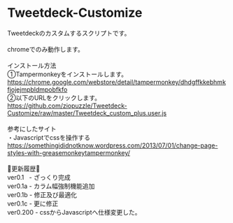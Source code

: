 # Tweetdeck-Customize
Tweetdeckのカスタムするスクリプトです。<br>
<br>
chromeでのみ動作します。<br>
<br>
インストール方法<br>
①Tampermonkeyをインストールします。<br>
https://chrome.google.com/webstore/detail/tampermonkey/dhdgffkkebhmkfjojejmpbldmpobfkfo<br>
②以下のURLをクリックします。<br>
https://github.com/ziopuzzle/Tweetdeck-Customize/raw/master/Tweetdeck_custom_plus.user.js<br>
<br>
参考にしたサイト<br>
・Javascriptでcssを操作する<br>
https://somethingididnotknow.wordpress.com/2013/07/01/change-page-styles-with-greasemonkeytampermonkey/<br>
<br>
🔨更新履歴🔨<br>
ver0.1   - ざっくり完成<br>
ver0.1a  - カラム幅強制機能追加<br>
ver0.1b  - 修正及び最適化<br>
ver0.1c  - 更に修正<br>
ver0.200 - cssからJavascriptへ仕様変更した。<br>
